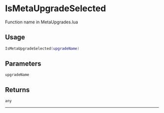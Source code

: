 # IsMetaUpgradeSelected
Function name in MetaUpgrades.lua
## Usage
```lua
IsMetaUpgradeSelected(upgradeName)
```
## Parameters
`upgradeName`
## Returns
`any`

---